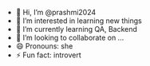 - 👋 Hi, I’m @prashmi2024
- 👀 I’m interested in learning new things
- 🌱 I’m currently learning QA, Backend
- 💞️ I’m looking to collaborate on ...
- 😄 Pronouns: she
- ⚡ Fun fact: introvert

<!---
prashmi2024/prashmi2024 is a ✨ special ✨ repository because its `README.md` (this file) appears on your GitHub profile.
You can click the Preview link to take a look at your changes.
--->
